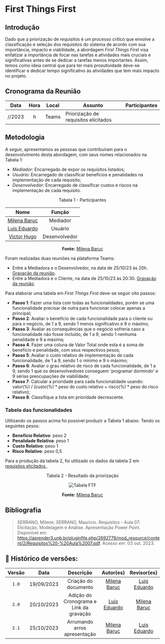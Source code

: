 # First Things First

## Introdução

Dado que a priorização de requisitos é um processo crítico que envolve a classificação e seleção dos requisitos do sistema de acordo com sua importância, impacto e viabilidade, a abordagem _First Things First_ visa enfatizar a importância de focar nas tarefas e atividades mais cruciais e significativas antes de se dedicar a tarefas menos importantes. Assim, temos como ideia central que para ter mais prosutividade deve-se identificar e dedicar tempo significativo às atividades que tem mais impacto no projeto.

## Cronograma da Reunião

| Data | Hora | Local | Assunto | Participantes |
| :--: | :--: | :---: | ------- | ------------ |
| //2023 | h | Teams | Priorização de requisitos elicitados |   | 

## Metodologia

A seguir, apresentamos as pessoas que contribuíram para o desenvolvimento desta abordagem, com seus nomes relacionados na Tabela 1:

- *Mediador*: Encarregado de expor os requisitos listados;
-  *Usuário*: Encarregado de classificar benefícios e penalidades na implementação de cada requisito;
- *Desenvolvedor*: Encarregado de classificar custos e riscos na implementação de cada requisito.

<center>

Tabela 1 - Participantes

|**Nome**                                        |**Função**          |
|:----------------------------------------------:| :----------------: |
|[Milena Baruc](https://github.com/MilenaBaruc)  | Mediador           |
|[Luis Eduardo](https://github.com/LuisMiranda10)| Usuário            |
|[Victor Hugo](https://github.com/ViictorHugoo)  | Desenvolvedor      |

**Fonte:** [Milena Baruc](https://github.com/MilenaBaruc)
 
</center>

Foram realizadas duas reuniões na plataforma Teams:
- Entre a Mediadora e o Desenvolvedor, na data de 25/10/23 às 20h. [Gravação da reunião]().
- Entre a Mediadora e o Cliente, na data de 25/10/23 às 20:30. [Gravação da reunião]().

Para elaborar uma tabela em _First Things First_ deve-se seguir oito passos:

* **Passo 1**: Fazer uma lista com todas as funcionalidades, porém se uma funcionalidade precisar de outra para funcionar colocar apenas a principal;
* **Passo 2**: Avaliar o benefício de cada funcionalidade para o cliente ou para o negócio, de 1 a 9, sendo 1 menos significativo e 9 o máximo;
* **Passo 3**: Avaliar as consequências que o negócio sofreria caso a funcionalidade não fosse incluido, de 1 a 9, sendo 1 nenhuma penalidade e 9 a máxima;
* **Passo 4**: Fazer uma coluna de Valor Total onde esta é a soma de benefício e penalidade, com seus respectivos pesos;
* **Passo 5**: Avaliar o custo relativo de implementação de cada funcionalidade, de 1 a 9, sendo 1 o mínimo e 9 o máximo;
* **Passo 6**: Avaliar o grau relativo de risco de cada funcionalidade, de 1 a 9, sendo 1 que os desenvolvedores conseguem 'programar dormindo' e 9 sérias preocupações de viabilidade;
* **Passo 7**: Calcular a prioridade para cada funcionalidade usando: valor(%) / (custo(%) * peso do custo relativo + risco(%) * peso do risco relativo);
* **Passo 8**: Classifique a lista em prioridade decrescente.

### Tabela das funcionalidades

Utilizando os passos acima foi possível produzir a Tabela 1 abaixo. Tendo os seguintes pesos: 
* **Benefício Relativo**: peso 2
* **Penalidade Relativa**: peso 1
* **Custo Relativo**: peso 1
* **Risco Relativo**: peso 0,5

Para a produção da tabela 2, foi utilizado os dados da tabela 2 em <a href="../requisitos_elicitados.md"> requisitos elicitados </a>.

<center>

Tabela 2 - Resultado da priorização

![Tabela FTF](../assets/)

**Fonte:** [Milena Baruc](https://github.com/MilenaBaruc)

</center>

## Bibliografia

> SERRANO, Milene; SERRANO, Maurício. Requisitos - Aula 07: Elicitação, Modelagem e Análise. Apresentação Power Point. Disponível em: <https://aprender3.unb.br/pluginfile.php/2692779/mod_resource/content/2/Requisitos%20-%20Aula%2007.pdf>. Acesso em: 03 out. 2023.</br>

## 📑 Histórico de versões:

| Versão |    Data    |    Descrição         | Autor(es)  |    Revisor(es) |                  
|:-----: | :--------: | :-------------:      | :--------: | :-------------:| 
| `1.0` | 19/09/2023| Criação do documento | [Milena Baruc](https://github.com/MilenaBaruc) | [Luis Eduardo](https://github.com/LuisMiranda10)|
| `2.0` | 20/10/2023| Adição do Cronograma e Link da gravação | [Luis Eduardo](https://github.com/LuisMiranda10) | [Milena Baruc](https://github.com/MilenaBaruc) |
| `2.1` | 25/10/2023| Arrumando erros apresentação | [Milena Baruc](https://github.com/MilenaBaruc) | [Luis Eduardo](https://github.com/LuisMiranda10)|

